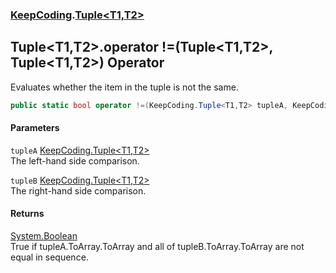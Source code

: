 ### [KeepCoding](KeepCoding.md 'KeepCoding').[Tuple&lt;T1,T2&gt;](KeepCoding_Tuple_T1_T2_.md 'KeepCoding.Tuple&lt;T1,T2&gt;')
## Tuple&lt;T1,T2&gt;.operator !=(Tuple&lt;T1,T2&gt;, Tuple&lt;T1,T2&gt;) Operator
Evaluates whether the item in the tuple is not the same.  
```csharp
public static bool operator !=(KeepCoding.Tuple<T1,T2> tupleA, KeepCoding.Tuple<T1,T2> tupleB);
```
#### Parameters
<a name='KeepCoding_Tuple_T1_T2__op_Inequality(KeepCoding_Tuple_T1_T2__KeepCoding_Tuple_T1_T2_)_tupleA'></a>
`tupleA` [KeepCoding.Tuple&lt;](KeepCoding_Tuple_T1_T2_.md 'KeepCoding.Tuple&lt;T1,T2&gt;')[T1](KeepCoding_Tuple_T1_T2_.md#KeepCoding_Tuple_T1_T2__T1 'KeepCoding.Tuple&lt;T1,T2&gt;.T1')[,](KeepCoding_Tuple_T1_T2_.md 'KeepCoding.Tuple&lt;T1,T2&gt;')[T2](KeepCoding_Tuple_T1_T2_.md#KeepCoding_Tuple_T1_T2__T2 'KeepCoding.Tuple&lt;T1,T2&gt;.T2')[&gt;](KeepCoding_Tuple_T1_T2_.md 'KeepCoding.Tuple&lt;T1,T2&gt;')  
The left-hand side comparison.
  
<a name='KeepCoding_Tuple_T1_T2__op_Inequality(KeepCoding_Tuple_T1_T2__KeepCoding_Tuple_T1_T2_)_tupleB'></a>
`tupleB` [KeepCoding.Tuple&lt;](KeepCoding_Tuple_T1_T2_.md 'KeepCoding.Tuple&lt;T1,T2&gt;')[T1](KeepCoding_Tuple_T1_T2_.md#KeepCoding_Tuple_T1_T2__T1 'KeepCoding.Tuple&lt;T1,T2&gt;.T1')[,](KeepCoding_Tuple_T1_T2_.md 'KeepCoding.Tuple&lt;T1,T2&gt;')[T2](KeepCoding_Tuple_T1_T2_.md#KeepCoding_Tuple_T1_T2__T2 'KeepCoding.Tuple&lt;T1,T2&gt;.T2')[&gt;](KeepCoding_Tuple_T1_T2_.md 'KeepCoding.Tuple&lt;T1,T2&gt;')  
The right-hand side comparison.
  
#### Returns
[System.Boolean](https://docs.microsoft.com/en-us/dotnet/api/System.Boolean 'System.Boolean')  
True if tupleA.ToArray.ToArray and all of tupleB.ToArray.ToArray are not equal in sequence.
